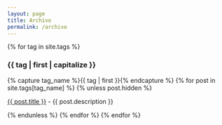 ```yaml
---
layout: page
title: Archivo
permalink: /archivo
---
```


{% for tag in site.tags %}
<h3 id="{{ tag | first | slugify}}">{{ tag | first | capitalize }}</h3>
{% capture tag_name %}{{ tag | first }}{% endcapture %}
{% for post in site.tags[tag_name] %}
{% unless post.hidden %}
  <p class="post-list">
    <a href="{{ post.url }}">{{ post.title }}</a>&nbsp;-&nbsp;<span class="post-description">{{ post.description }}</span>
  </p>
{% endunless %}
{% endfor %}
{% endfor %}
